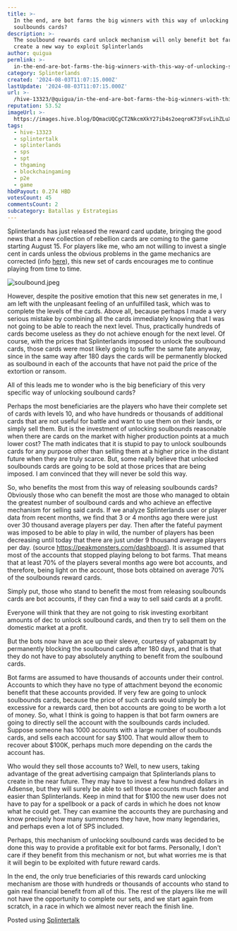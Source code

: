 ```yaml
---
title: >-
  In the end, are bot farms the big winners with this way of unlocking
  soulbounds cards?
description: >-
  The soulbound rewards card unlock mechanism will only benefit bot farms and
  create a new way to exploit Splinterlands
author: quigua
permlink: >-
  in-the-end-are-bot-farms-the-big-winners-with-this-way-of-unlocking-soulbounds-cards
category: Splinterlands
created: '2024-08-03T11:07:15.000Z'
lastUpdate: '2024-08-03T11:07:15.000Z'
url: >-
  /hive-13323/@quigua/in-the-end-are-bot-farms-the-big-winners-with-this-way-of-unlocking-soulbounds-cards
reputation: 53.52
imageUrl: >-
  https://images.hive.blog/DQmacUQCgCT2NkcmXkY27ib4s2oeqroK73FsvLihZLuXRrB/soulbound.jpeg
tags:
  - hive-13323
  - splintertalk
  - splinterlands
  - sps
  - spt
  - thgaming
  - blockchaingaming
  - p2e
  - game
hbdPayout: 0.274 HBD
votesCount: 45
commentsCount: 2
subcategory: Batallas y Estrategias
---
```


Splinterlands has just released the reward card update, bringing the good news that a new collection of rebellion cards are coming to the game starting August 15. 
For players like me, who am not willing to invest a single cent in cards unless the obvious problems in the game mechanics are corrected (info [here](https://hive.blog/hive-13323/@quigua/splinterlands-is-broken-a-simple-proposal-to-fix-everything)), this new set of cards encourages me to continue playing from time to time. 

![soulbound.jpeg](https://images.hive.blog/DQmacUQCgCT2NkcmXkY27ib4s2oeqroK73FsvLihZLuXRrB/soulbound.jpeg)

However, despite the positive emotion that this new set generates in me, I am left with the unpleasant feeling of an unfulfilled task, which was to complete the levels of the cards. Above all, because perhaps I made a very serious mistake by combining all the cards immediately knowing that I was not going to be able to reach the next level. Thus, practically hundreds of cards become useless as they do not achieve enough for the next level. 
Of course, with the prices that Splinterlands imposed to unlock the soulbound cards, those cards were most likely going to suffer the same fate anyway, since in the same way after 180 days the cards will be permanently blocked as soulbound in each of the accounts that have not paid the price of the extortion or ransom.

All of this leads me to wonder who is the big beneficiary of this very specific way of unlocking soulbound cards?

Perhaps the most beneficiaries are the players who have their complete set of cards with levels 10, and who have hundreds or thousands of additional cards that are not useful for battle and want to use them on their lands, or simply sell them. 
But is the investment of unlocking soulbounds reasonable when there are cards on the market with higher production points at a much lower cost? The math indicates that it is stupid to pay to unlock soulbounds cards for any purpose other than selling them at a higher price in the distant future when they are truly scarce. 
But, some really believe that unlocked soulbounds cards are going to be sold at those prices that are being imposed. I am convinced that they will never be sold this way.

So, who benefits the most from this way of releasing soulbounds cards?
Obviously those who can benefit the most are those who managed to obtain the greatest number of soulbound cards and who achieve an effective mechanism for selling said cards. If we analyze Splinterlands user or player data from recent months, we find that 3 or 4 months ago there were just over 30 thousand average players per day. Then after the fateful payment was imposed to be able to play in wild, the number of players has been decreasing until today that there are just under 9 thousand average players per day. (source https://peakmonsters.com/dashboard). It is assumed that most of the accounts that stopped playing belong to bot farms. That means that at least 70% of the players several months ago were bot accounts, and therefore, being light on the account, those bots obtained on average 70% of the soulbounds reward cards. 

Simply put, those who stand to benefit the most from releasing soulbounds cards are bot accounts, if they can find a way to sell said cards at a profit. 

Everyone will think that they are not going to risk investing exorbitant amounts of dec to unlock soulbound cards, and then try to sell them on the domestic market at a profit.

But the bots now have an ace up their sleeve, courtesy of yabapmatt by permanently blocking the soulbound cards after 180 days, and that is that they do not have to pay absolutely anything to benefit from the soulbound cards. 

Bot farms are assumed to have thousands of accounts under their control. Accounts to which they have no type of attachment beyond the economic benefit that these accounts provided. 
If very few are going to unlock soulbounds cards, because the price of such cards would simply be excessive for a rewards card, then bot accounts are going to be worth a lot of money. 
So, what I think is going to happen is that bot farm owners are going to directly sell the account with the soulbounds cards included. Suppose someone has 1000 accounts with a large number of soulbounds cards, and sells each account for say $100. That would allow them to recover about $100K, perhaps much more depending on the cards the account has. 

Who would they sell those accounts to? Well, to new users, taking advantage of the great advertising campaign that Splinterlands plans to create in the near future. They may have to invest a few hundred dollars in Adsense, but they will surely be able to sell those accounts much faster and easier than Splinterlands.
Keep in mind that for $100 the new user does not have to pay for a spellbook or a pack of cards in which he does not know what he could get. They can examine the accounts they are purchasing and know precisely how many summoners they have, how many legendaries, and perhaps even a lot of SPS included.

Perhaps, this mechanism of unlocking soulbound cards was decided to be done this way to provide a profitable exit for bot farms. Personally, I don't care if they benefit from this mechanism or not, but what worries me is that it will begin to be exploited with future reward cards. 

In the end, the only true beneficiaries of this rewards card unlocking mechanism are those with hundreds or thousands of accounts who stand to gain real financial benefit from all of this. The rest of the players like me will not have the opportunity to complete our sets, and we start again from scratch, in a race in which we almost never reach the finish line.

Posted using [Splintertalk](https://www.splintertalk.io/@quigua/in-the-end-are-bot-farms-the-big-winners-with-this-way-of-unlocking-soulbounds-cards)
